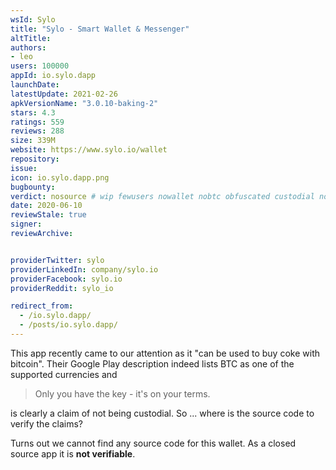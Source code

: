 ```yaml
---
wsId: Sylo
title: "Sylo - Smart Wallet & Messenger"
altTitle: 
authors:
- leo
users: 100000
appId: io.sylo.dapp
launchDate: 
latestUpdate: 2021-02-26
apkVersionName: "3.0.10-baking-2"
stars: 4.3
ratings: 559
reviews: 288
size: 339M
website: https://www.sylo.io/wallet
repository: 
issue: 
icon: io.sylo.dapp.png
bugbounty: 
verdict: nosource # wip fewusers nowallet nobtc obfuscated custodial nosource nonverifiable reproducible bounty defunct
date: 2020-06-10
reviewStale: true
signer: 
reviewArchive:


providerTwitter: sylo
providerLinkedIn: company/sylo.io
providerFacebook: sylo.io
providerReddit: sylo_io

redirect_from:
  - /io.sylo.dapp/
  - /posts/io.sylo.dapp/
---
```



This app recently came to our attention as it "can be used to buy coke with
bitcoin". Their Google Play description indeed lists BTC as one of the supported
currencies and

> Only you have the key - it's on your terms.

is clearly a claim of not being custodial. So ... where is the source code to
verify the claims?

Turns out we cannot find any source code for this wallet. As a closed source app
it is **not verifiable**.
